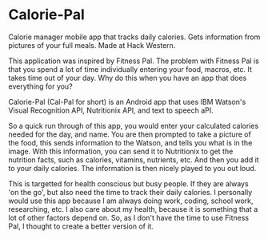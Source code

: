 # Calorie-Pal
Calorie manager mobile app that tracks daily calories. Gets information from pictures of your full meals. Made at Hack Western.

This application was inspired by Fitness Pal. 
The problem with Fitness Pal is that you spend a lot of time individually entering your food, macros, etc. It takes time out of your day. Why do this when you have an app that does everything for you?

Calorie-Pal (Cal-Pal for short) is an Android app that uses IBM Watson's Visual Recognition API, Nutritionix API, and text to speech aPI.

So a quick run through of this app, you would enter your calculated calories needed for the day, and name. You are then prompted to take a picture of the food, this sends information to the Watson, and tells you what is in the image. With this information, you can send it to Nutritionix to get the nutrition facts, such as calories, vitamins, nutrients, etc. And then you add it to your daily calories. The information is then nicely played to you out loud.

This is targetted for health conscious but busy people. If they are always 'on the go', but also need the time to track their daily calories. I personally would use this app because I am always doing work, coding, school work, researching, etc. I also care about my health, because it is something that a lot of other factors depend on. So, as I don't have the time to use Fitness Pal, I thought to create a better version of it. 
